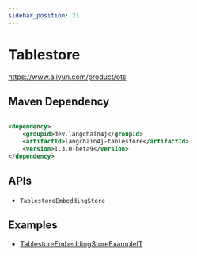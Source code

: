 ```yaml
---
sidebar_position: 23
---
```


# Tablestore

https://www.aliyun.com/product/ots

## Maven Dependency

```xml

<dependency>
    <groupId>dev.langchain4j</groupId>
    <artifactId>langchain4j-tablestore</artifactId>
    <version>1.3.0-beta9</version>
</dependency>
```

## APIs

- `TablestoreEmbeddingStore`

## Examples

- [TablestoreEmbeddingStoreExampleIT](https://github.com/langchain4j/langchain4j/blob/main/langchain4j-tablestore/src/test/java/dev/langchain4j/store/embedding/tablestore/TablestoreEmbeddingStoreExampleIT.java)
